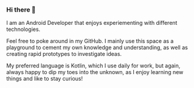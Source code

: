 ### Hi there 👋

I am an Android Developer that enjoys experiementing with different technologies.

Feel free to poke around in my GitHub. I mainly use this space as a playground to cement my own knowledge and understanding, as well as creating rapid prototypes to investigate ideas.

My preferred language is Kotlin, which I use daily for work, but again, always happy to dip my toes into the unknown, as I enjoy learning new things and like to stay curious! 
